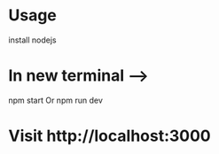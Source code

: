 # Usage
install nodejs

# In new terminal --> 

 npm start
 Or
 npm run dev 
# Visit http://localhost:3000

